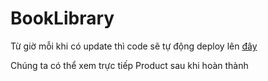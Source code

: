 # BookLibrary

Từ giờ mỗi khi có update thì code sẽ tự động deploy lên [đây](http://libyersin-001-site1.atempurl.com/)

Chúng ta có thể xem trực tiếp Product sau khi hoàn thành
